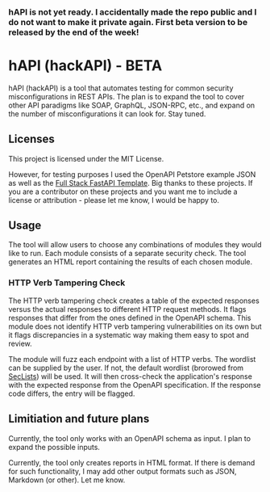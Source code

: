 ### hAPI is not yet ready. I accidentally made the repo public and I do not want to make it private again. First beta version to be released by the end of the week!
# hAPI (hackAPI) - BETA
hAPI (hackAPI) is a tool that automates testing for common security misconfigurations in REST APIs. The plan is to expand the tool to cover other API paradigms like SOAP, GraphQL, JSON-RPC, etc., and expand on the number of misconfigurations it can look for. Stay tuned.

## Licenses
This project is licensed under the MIT License.

However, for testing purposes I used the OpenAPI Petstore example JSON as well as the [Full Stack FastAPI Template](https://github.com/fastapi/full-stack-fastapi-template). Big thanks to these projects. If you are a contributor on these projects and you want me to include a license or attribution - please let me know, I would be happy to. 

## Usage

The tool will allow users to choose any combinations of modules they would like to run. Each module consists of a separate security check. The tool generates an HTML report containing the results of each chosen module.

### HTTP Verb Tampering Check

The HTTP verb tampering check creates a table of the expected responses versus the actual responses to different HTTP request methods. It flags responses that differ from the ones defined in the OpenAPI schema. This module does not identify HTTP verb tampering vulnerabilities on its own but it flags discrepancies in a systematic way making them easy to spot and review. 

The module will fuzz each endpoint with a list of HTTP verbs. The wordlist can be supplied by the user. If not, the default wordlist (brorowed from [SecLists](https://github.com/danielmiessler/SecLists/blob/master/Fuzzing/http-request-methods.txt)) will be used. It will then cross-check the application's response with the expected response from the OpenAPI specification. If the response code differs, the entry will be flagged. 

## Limitiation and future plans
Currently, the tool only works with an OpenAPI schema as input. I plan to expand the possible inputs.

Currently, the tool only creates reports in HTML format. If there is demand for such functionality, I may add other output formats such as JSON, Markdown (or other). Let me know.